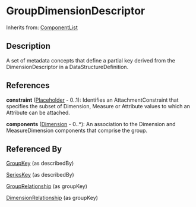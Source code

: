 
# GroupDimensionDescriptor

Inherits from: [ComponentList](../Base/ComponentList.md)



## Description

A set of metadata concepts that define a partial key derived from the DimensionDescriptor in a DataStructureDefinition.




## References

**constraint** ([Placeholder](../Base/Placeholder.md) - 0..1): Identifies an AttachmentConstraint that specifies the subset of Dimension, Measure or Attribute values to which an Attribute can be attached.

**components** ([Dimension](Dimension.md) - 0..*): An association to the Dimension and MeasureDimension components that comprise the group.



## Referenced By

[GroupKey](GroupKey.md) (as describedBy)

[SeriesKey](SeriesKey.md) (as describedBy)

[GroupRelationship](GroupRelationship.md) (as groupKey)

[DimensionRelationship](DimensionRelationship.md) (as groupKey)


